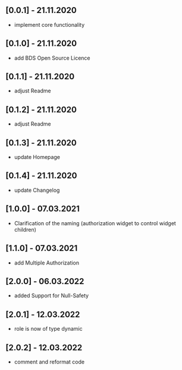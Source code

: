 ## [0.0.1] - 21.11.2020
- implement core functionality

## [0.1.0] - 21.11.2020
- add BDS Open Source Licence

## [0.1.1] - 21.11.2020
- adjust Readme

## [0.1.2] - 21.11.2020
- adjust Readme

## [0.1.3] - 21.11.2020
- update Homepage

## [0.1.4] - 21.11.2020
- update Changelog

## [1.0.0] - 07.03.2021
- Clarification of the naming (authorization widget to control widget children)

## [1.1.0] - 07.03.2021
- add Multiple Authorization

## [2.0.0] - 06.03.2022
- added Support for Null-Safety

## [2.0.1] - 12.03.2022
- role is now of type dynamic

## [2.0.2] - 12.03.2022
- comment and reformat code